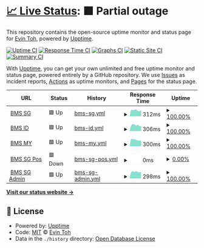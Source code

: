 # [📈 Live Status](https://evintoh.github.io/upptime): <!--live status--> **🟧 Partial outage**

This repository contains the open-source uptime monitor and status page for [Evin Toh](https://evintoh.github.io/upptime), powered by [Upptime](https://github.com/upptime/upptime).

[![Uptime CI](https://github.com/evintoh/upptime/workflows/Uptime%20CI/badge.svg)](https://github.com/evintoh/upptime/actions?query=workflow%3A%22Uptime+CI%22)
[![Response Time CI](https://github.com/evintoh/upptime/workflows/Response%20Time%20CI/badge.svg)](https://github.com/evintoh/upptime/actions?query=workflow%3A%22Response+Time+CI%22)
[![Graphs CI](https://github.com/evintoh/upptime/workflows/Graphs%20CI/badge.svg)](https://github.com/evintoh/upptime/actions?query=workflow%3A%22Graphs+CI%22)
[![Static Site CI](https://github.com/evintoh/upptime/workflows/Static%20Site%20CI/badge.svg)](https://github.com/evintoh/upptime/actions?query=workflow%3A%22Static+Site+CI%22)
[![Summary CI](https://github.com/evintoh/upptime/workflows/Summary%20CI/badge.svg)](https://github.com/evintoh/upptime/actions?query=workflow%3A%22Summary+CI%22)

With [Upptime](https://upptime.js.org), you can get your own unlimited and free uptime monitor and status page, powered entirely by a GitHub repository. We use [Issues](https://github.com/evintoh/upptime/issues) as incident reports, [Actions](https://github.com/evintoh/upptime/actions) as uptime monitors, and [Pages](https://evintoh.github.io/upptime) for the status page.

<!--start: status pages-->
<!-- This summary is generated by Upptime (https://github.com/upptime/upptime) -->
<!-- Do not edit this manually, your changes will be overwritten -->
<!-- prettier-ignore -->
| URL | Status | History | Response Time | Uptime |
| --- | ------ | ------- | ------------- | ------ |
| <img alt="" src="https://favicons.githubusercontent.com/sg.bookmyshow.com" height="13"> [BMS SG](https://sg.bookmyshow.com/) | 🟩 Up | [bms-sg.yml](https://github.com/evintoh/upptime/commits/HEAD/history/bms-sg.yml) | <details><summary><img alt="Response time graph" src="./graphs/bms-sg/response-time-week.png" height="20"> 312ms</summary><br><a href="https://evintoh.github.io/upptime/history/bms-sg"><img alt="Response time 320" src="https://img.shields.io/endpoint?url=https%3A%2F%2Fraw.githubusercontent.com%2Fevintoh%2Fupptime%2FHEAD%2Fapi%2Fbms-sg%2Fresponse-time.json"></a><br><a href="https://evintoh.github.io/upptime/history/bms-sg"><img alt="24-hour response time 281" src="https://img.shields.io/endpoint?url=https%3A%2F%2Fraw.githubusercontent.com%2Fevintoh%2Fupptime%2FHEAD%2Fapi%2Fbms-sg%2Fresponse-time-day.json"></a><br><a href="https://evintoh.github.io/upptime/history/bms-sg"><img alt="7-day response time 312" src="https://img.shields.io/endpoint?url=https%3A%2F%2Fraw.githubusercontent.com%2Fevintoh%2Fupptime%2FHEAD%2Fapi%2Fbms-sg%2Fresponse-time-week.json"></a><br><a href="https://evintoh.github.io/upptime/history/bms-sg"><img alt="30-day response time 332" src="https://img.shields.io/endpoint?url=https%3A%2F%2Fraw.githubusercontent.com%2Fevintoh%2Fupptime%2FHEAD%2Fapi%2Fbms-sg%2Fresponse-time-month.json"></a><br><a href="https://evintoh.github.io/upptime/history/bms-sg"><img alt="1-year response time 320" src="https://img.shields.io/endpoint?url=https%3A%2F%2Fraw.githubusercontent.com%2Fevintoh%2Fupptime%2FHEAD%2Fapi%2Fbms-sg%2Fresponse-time-year.json"></a></details> | <details><summary><a href="https://evintoh.github.io/upptime/history/bms-sg">100.00%</a></summary><a href="https://evintoh.github.io/upptime/history/bms-sg"><img alt="All-time uptime 99.99%" src="https://img.shields.io/endpoint?url=https%3A%2F%2Fraw.githubusercontent.com%2Fevintoh%2Fupptime%2FHEAD%2Fapi%2Fbms-sg%2Fuptime.json"></a><br><a href="https://evintoh.github.io/upptime/history/bms-sg"><img alt="24-hour uptime 100.00%" src="https://img.shields.io/endpoint?url=https%3A%2F%2Fraw.githubusercontent.com%2Fevintoh%2Fupptime%2FHEAD%2Fapi%2Fbms-sg%2Fuptime-day.json"></a><br><a href="https://evintoh.github.io/upptime/history/bms-sg"><img alt="7-day uptime 100.00%" src="https://img.shields.io/endpoint?url=https%3A%2F%2Fraw.githubusercontent.com%2Fevintoh%2Fupptime%2FHEAD%2Fapi%2Fbms-sg%2Fuptime-week.json"></a><br><a href="https://evintoh.github.io/upptime/history/bms-sg"><img alt="30-day uptime 100.00%" src="https://img.shields.io/endpoint?url=https%3A%2F%2Fraw.githubusercontent.com%2Fevintoh%2Fupptime%2FHEAD%2Fapi%2Fbms-sg%2Fuptime-month.json"></a><br><a href="https://evintoh.github.io/upptime/history/bms-sg"><img alt="1-year uptime 99.99%" src="https://img.shields.io/endpoint?url=https%3A%2F%2Fraw.githubusercontent.com%2Fevintoh%2Fupptime%2FHEAD%2Fapi%2Fbms-sg%2Fuptime-year.json"></a></details>
| <img alt="" src="https://favicons.githubusercontent.com/id.bookmyshow.com" height="13"> [BMS ID](https://id.bookmyshow.com/) | 🟩 Up | [bms-id.yml](https://github.com/evintoh/upptime/commits/HEAD/history/bms-id.yml) | <details><summary><img alt="Response time graph" src="./graphs/bms-id/response-time-week.png" height="20"> 306ms</summary><br><a href="https://evintoh.github.io/upptime/history/bms-id"><img alt="Response time 295" src="https://img.shields.io/endpoint?url=https%3A%2F%2Fraw.githubusercontent.com%2Fevintoh%2Fupptime%2FHEAD%2Fapi%2Fbms-id%2Fresponse-time.json"></a><br><a href="https://evintoh.github.io/upptime/history/bms-id"><img alt="24-hour response time 290" src="https://img.shields.io/endpoint?url=https%3A%2F%2Fraw.githubusercontent.com%2Fevintoh%2Fupptime%2FHEAD%2Fapi%2Fbms-id%2Fresponse-time-day.json"></a><br><a href="https://evintoh.github.io/upptime/history/bms-id"><img alt="7-day response time 306" src="https://img.shields.io/endpoint?url=https%3A%2F%2Fraw.githubusercontent.com%2Fevintoh%2Fupptime%2FHEAD%2Fapi%2Fbms-id%2Fresponse-time-week.json"></a><br><a href="https://evintoh.github.io/upptime/history/bms-id"><img alt="30-day response time 311" src="https://img.shields.io/endpoint?url=https%3A%2F%2Fraw.githubusercontent.com%2Fevintoh%2Fupptime%2FHEAD%2Fapi%2Fbms-id%2Fresponse-time-month.json"></a><br><a href="https://evintoh.github.io/upptime/history/bms-id"><img alt="1-year response time 295" src="https://img.shields.io/endpoint?url=https%3A%2F%2Fraw.githubusercontent.com%2Fevintoh%2Fupptime%2FHEAD%2Fapi%2Fbms-id%2Fresponse-time-year.json"></a></details> | <details><summary><a href="https://evintoh.github.io/upptime/history/bms-id">100.00%</a></summary><a href="https://evintoh.github.io/upptime/history/bms-id"><img alt="All-time uptime 99.97%" src="https://img.shields.io/endpoint?url=https%3A%2F%2Fraw.githubusercontent.com%2Fevintoh%2Fupptime%2FHEAD%2Fapi%2Fbms-id%2Fuptime.json"></a><br><a href="https://evintoh.github.io/upptime/history/bms-id"><img alt="24-hour uptime 100.00%" src="https://img.shields.io/endpoint?url=https%3A%2F%2Fraw.githubusercontent.com%2Fevintoh%2Fupptime%2FHEAD%2Fapi%2Fbms-id%2Fuptime-day.json"></a><br><a href="https://evintoh.github.io/upptime/history/bms-id"><img alt="7-day uptime 100.00%" src="https://img.shields.io/endpoint?url=https%3A%2F%2Fraw.githubusercontent.com%2Fevintoh%2Fupptime%2FHEAD%2Fapi%2Fbms-id%2Fuptime-week.json"></a><br><a href="https://evintoh.github.io/upptime/history/bms-id"><img alt="30-day uptime 100.00%" src="https://img.shields.io/endpoint?url=https%3A%2F%2Fraw.githubusercontent.com%2Fevintoh%2Fupptime%2FHEAD%2Fapi%2Fbms-id%2Fuptime-month.json"></a><br><a href="https://evintoh.github.io/upptime/history/bms-id"><img alt="1-year uptime 99.97%" src="https://img.shields.io/endpoint?url=https%3A%2F%2Fraw.githubusercontent.com%2Fevintoh%2Fupptime%2FHEAD%2Fapi%2Fbms-id%2Fuptime-year.json"></a></details>
| <img alt="" src="https://favicons.githubusercontent.com/my.bookmyshow.com" height="13"> [BMS MY](https://my.bookmyshow.com/) | 🟩 Up | [bms-my.yml](https://github.com/evintoh/upptime/commits/HEAD/history/bms-my.yml) | <details><summary><img alt="Response time graph" src="./graphs/bms-my/response-time-week.png" height="20"> 300ms</summary><br><a href="https://evintoh.github.io/upptime/history/bms-my"><img alt="Response time 295" src="https://img.shields.io/endpoint?url=https%3A%2F%2Fraw.githubusercontent.com%2Fevintoh%2Fupptime%2FHEAD%2Fapi%2Fbms-my%2Fresponse-time.json"></a><br><a href="https://evintoh.github.io/upptime/history/bms-my"><img alt="24-hour response time 358" src="https://img.shields.io/endpoint?url=https%3A%2F%2Fraw.githubusercontent.com%2Fevintoh%2Fupptime%2FHEAD%2Fapi%2Fbms-my%2Fresponse-time-day.json"></a><br><a href="https://evintoh.github.io/upptime/history/bms-my"><img alt="7-day response time 300" src="https://img.shields.io/endpoint?url=https%3A%2F%2Fraw.githubusercontent.com%2Fevintoh%2Fupptime%2FHEAD%2Fapi%2Fbms-my%2Fresponse-time-week.json"></a><br><a href="https://evintoh.github.io/upptime/history/bms-my"><img alt="30-day response time 304" src="https://img.shields.io/endpoint?url=https%3A%2F%2Fraw.githubusercontent.com%2Fevintoh%2Fupptime%2FHEAD%2Fapi%2Fbms-my%2Fresponse-time-month.json"></a><br><a href="https://evintoh.github.io/upptime/history/bms-my"><img alt="1-year response time 295" src="https://img.shields.io/endpoint?url=https%3A%2F%2Fraw.githubusercontent.com%2Fevintoh%2Fupptime%2FHEAD%2Fapi%2Fbms-my%2Fresponse-time-year.json"></a></details> | <details><summary><a href="https://evintoh.github.io/upptime/history/bms-my">100.00%</a></summary><a href="https://evintoh.github.io/upptime/history/bms-my"><img alt="All-time uptime 99.98%" src="https://img.shields.io/endpoint?url=https%3A%2F%2Fraw.githubusercontent.com%2Fevintoh%2Fupptime%2FHEAD%2Fapi%2Fbms-my%2Fuptime.json"></a><br><a href="https://evintoh.github.io/upptime/history/bms-my"><img alt="24-hour uptime 100.00%" src="https://img.shields.io/endpoint?url=https%3A%2F%2Fraw.githubusercontent.com%2Fevintoh%2Fupptime%2FHEAD%2Fapi%2Fbms-my%2Fuptime-day.json"></a><br><a href="https://evintoh.github.io/upptime/history/bms-my"><img alt="7-day uptime 100.00%" src="https://img.shields.io/endpoint?url=https%3A%2F%2Fraw.githubusercontent.com%2Fevintoh%2Fupptime%2FHEAD%2Fapi%2Fbms-my%2Fuptime-week.json"></a><br><a href="https://evintoh.github.io/upptime/history/bms-my"><img alt="30-day uptime 100.00%" src="https://img.shields.io/endpoint?url=https%3A%2F%2Fraw.githubusercontent.com%2Fevintoh%2Fupptime%2FHEAD%2Fapi%2Fbms-my%2Fuptime-month.json"></a><br><a href="https://evintoh.github.io/upptime/history/bms-my"><img alt="1-year uptime 99.98%" src="https://img.shields.io/endpoint?url=https%3A%2F%2Fraw.githubusercontent.com%2Fevintoh%2Fupptime%2FHEAD%2Fapi%2Fbms-my%2Fuptime-year.json"></a></details>
| <img alt="" src="https://favicons.githubusercontent.com/pos-sg.bigtix.io" height="13"> [BMS SG Pos](http://pos-sg.bigtix.io/) | 🟥 Down | [bms-sg-pos.yml](https://github.com/evintoh/upptime/commits/HEAD/history/bms-sg-pos.yml) | <details><summary><img alt="Response time graph" src="./graphs/bms-sg-pos/response-time-week.png" height="20"> 0ms</summary><br><a href="https://evintoh.github.io/upptime/history/bms-sg-pos"><img alt="Response time 320" src="https://img.shields.io/endpoint?url=https%3A%2F%2Fraw.githubusercontent.com%2Fevintoh%2Fupptime%2FHEAD%2Fapi%2Fbms-sg-pos%2Fresponse-time.json"></a><br><a href="https://evintoh.github.io/upptime/history/bms-sg-pos"><img alt="24-hour response time 0" src="https://img.shields.io/endpoint?url=https%3A%2F%2Fraw.githubusercontent.com%2Fevintoh%2Fupptime%2FHEAD%2Fapi%2Fbms-sg-pos%2Fresponse-time-day.json"></a><br><a href="https://evintoh.github.io/upptime/history/bms-sg-pos"><img alt="7-day response time 0" src="https://img.shields.io/endpoint?url=https%3A%2F%2Fraw.githubusercontent.com%2Fevintoh%2Fupptime%2FHEAD%2Fapi%2Fbms-sg-pos%2Fresponse-time-week.json"></a><br><a href="https://evintoh.github.io/upptime/history/bms-sg-pos"><img alt="30-day response time 0" src="https://img.shields.io/endpoint?url=https%3A%2F%2Fraw.githubusercontent.com%2Fevintoh%2Fupptime%2FHEAD%2Fapi%2Fbms-sg-pos%2Fresponse-time-month.json"></a><br><a href="https://evintoh.github.io/upptime/history/bms-sg-pos"><img alt="1-year response time 320" src="https://img.shields.io/endpoint?url=https%3A%2F%2Fraw.githubusercontent.com%2Fevintoh%2Fupptime%2FHEAD%2Fapi%2Fbms-sg-pos%2Fresponse-time-year.json"></a></details> | <details><summary><a href="https://evintoh.github.io/upptime/history/bms-sg-pos">0.00%</a></summary><a href="https://evintoh.github.io/upptime/history/bms-sg-pos"><img alt="All-time uptime 27.53%" src="https://img.shields.io/endpoint?url=https%3A%2F%2Fraw.githubusercontent.com%2Fevintoh%2Fupptime%2FHEAD%2Fapi%2Fbms-sg-pos%2Fuptime.json"></a><br><a href="https://evintoh.github.io/upptime/history/bms-sg-pos"><img alt="24-hour uptime 0.00%" src="https://img.shields.io/endpoint?url=https%3A%2F%2Fraw.githubusercontent.com%2Fevintoh%2Fupptime%2FHEAD%2Fapi%2Fbms-sg-pos%2Fuptime-day.json"></a><br><a href="https://evintoh.github.io/upptime/history/bms-sg-pos"><img alt="7-day uptime 0.00%" src="https://img.shields.io/endpoint?url=https%3A%2F%2Fraw.githubusercontent.com%2Fevintoh%2Fupptime%2FHEAD%2Fapi%2Fbms-sg-pos%2Fuptime-week.json"></a><br><a href="https://evintoh.github.io/upptime/history/bms-sg-pos"><img alt="30-day uptime 0.00%" src="https://img.shields.io/endpoint?url=https%3A%2F%2Fraw.githubusercontent.com%2Fevintoh%2Fupptime%2FHEAD%2Fapi%2Fbms-sg-pos%2Fuptime-month.json"></a><br><a href="https://evintoh.github.io/upptime/history/bms-sg-pos"><img alt="1-year uptime 27.53%" src="https://img.shields.io/endpoint?url=https%3A%2F%2Fraw.githubusercontent.com%2Fevintoh%2Fupptime%2FHEAD%2Fapi%2Fbms-sg-pos%2Fuptime-year.json"></a></details>
| <img alt="" src="https://favicons.githubusercontent.com/admin-sg.bigtix.io" height="13"> [BMS SG Admin](http://admin-sg.bigtix.io/) | 🟩 Up | [bms-sg-admin.yml](https://github.com/evintoh/upptime/commits/HEAD/history/bms-sg-admin.yml) | <details><summary><img alt="Response time graph" src="./graphs/bms-sg-admin/response-time-week.png" height="20"> 298ms</summary><br><a href="https://evintoh.github.io/upptime/history/bms-sg-admin"><img alt="Response time 304" src="https://img.shields.io/endpoint?url=https%3A%2F%2Fraw.githubusercontent.com%2Fevintoh%2Fupptime%2FHEAD%2Fapi%2Fbms-sg-admin%2Fresponse-time.json"></a><br><a href="https://evintoh.github.io/upptime/history/bms-sg-admin"><img alt="24-hour response time 260" src="https://img.shields.io/endpoint?url=https%3A%2F%2Fraw.githubusercontent.com%2Fevintoh%2Fupptime%2FHEAD%2Fapi%2Fbms-sg-admin%2Fresponse-time-day.json"></a><br><a href="https://evintoh.github.io/upptime/history/bms-sg-admin"><img alt="7-day response time 298" src="https://img.shields.io/endpoint?url=https%3A%2F%2Fraw.githubusercontent.com%2Fevintoh%2Fupptime%2FHEAD%2Fapi%2Fbms-sg-admin%2Fresponse-time-week.json"></a><br><a href="https://evintoh.github.io/upptime/history/bms-sg-admin"><img alt="30-day response time 290" src="https://img.shields.io/endpoint?url=https%3A%2F%2Fraw.githubusercontent.com%2Fevintoh%2Fupptime%2FHEAD%2Fapi%2Fbms-sg-admin%2Fresponse-time-month.json"></a><br><a href="https://evintoh.github.io/upptime/history/bms-sg-admin"><img alt="1-year response time 304" src="https://img.shields.io/endpoint?url=https%3A%2F%2Fraw.githubusercontent.com%2Fevintoh%2Fupptime%2FHEAD%2Fapi%2Fbms-sg-admin%2Fresponse-time-year.json"></a></details> | <details><summary><a href="https://evintoh.github.io/upptime/history/bms-sg-admin">100.00%</a></summary><a href="https://evintoh.github.io/upptime/history/bms-sg-admin"><img alt="All-time uptime 99.83%" src="https://img.shields.io/endpoint?url=https%3A%2F%2Fraw.githubusercontent.com%2Fevintoh%2Fupptime%2FHEAD%2Fapi%2Fbms-sg-admin%2Fuptime.json"></a><br><a href="https://evintoh.github.io/upptime/history/bms-sg-admin"><img alt="24-hour uptime 100.00%" src="https://img.shields.io/endpoint?url=https%3A%2F%2Fraw.githubusercontent.com%2Fevintoh%2Fupptime%2FHEAD%2Fapi%2Fbms-sg-admin%2Fuptime-day.json"></a><br><a href="https://evintoh.github.io/upptime/history/bms-sg-admin"><img alt="7-day uptime 100.00%" src="https://img.shields.io/endpoint?url=https%3A%2F%2Fraw.githubusercontent.com%2Fevintoh%2Fupptime%2FHEAD%2Fapi%2Fbms-sg-admin%2Fuptime-week.json"></a><br><a href="https://evintoh.github.io/upptime/history/bms-sg-admin"><img alt="30-day uptime 99.02%" src="https://img.shields.io/endpoint?url=https%3A%2F%2Fraw.githubusercontent.com%2Fevintoh%2Fupptime%2FHEAD%2Fapi%2Fbms-sg-admin%2Fuptime-month.json"></a><br><a href="https://evintoh.github.io/upptime/history/bms-sg-admin"><img alt="1-year uptime 99.83%" src="https://img.shields.io/endpoint?url=https%3A%2F%2Fraw.githubusercontent.com%2Fevintoh%2Fupptime%2FHEAD%2Fapi%2Fbms-sg-admin%2Fuptime-year.json"></a></details>

<!--end: status pages-->

[**Visit our status website →**](https://evintoh.github.io/upptime)

## 📄 License

- Powered by: [Upptime](https://github.com/upptime/upptime)
- Code: [MIT](./LICENSE) © [Evin Toh](https://evintoh.github.io/upptime)
- Data in the `./history` directory: [Open Database License](https://opendatacommons.org/licenses/odbl/1-0/)
